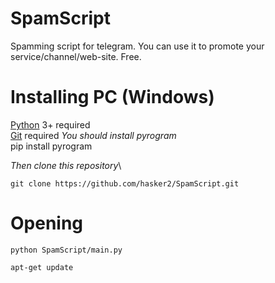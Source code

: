 # SpamScript
Spamming script for telegram. You can use it to promote your service/channel/web-site. Free.
# Installing PC (Windows)
[Python](https://www.python.org/downloads/) 3+ required\
[Git](https://git-scm.com/downloads) required
*You should install pyrogram*\
	pip install pyrogram

*Then clone this repository*\

	git clone https://github.com/hasker2/SpamScript.git
# Opening
	python SpamScript/main.py

	apt-get update

